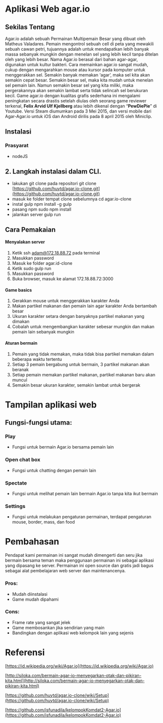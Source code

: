 ****Aplikasi Web agar.io****
====================

## Sekilas Tentang
Agar.io adalah sebuah Permainan Multipemain Besar yang dibuat oleh Matheus Valadares. Pemain mengontrol sebuah cell di peta yang mewakili sebuah cawan petri, tujuannya adalah untuk mendapatkan lebih banyak massa sebanyak mungkin dengan menelan sel yang lebih kecil tanpa ditelan oleh yang lebih besar. Nama Agar.io berasal dari bahan agar-agar, digunakan untuk kultur bakteri.
Cara memainkan agar.io sangat mudah, cukup dengan mengarahkan mouse atau kursor pada komputer untuk menggerakkan sel. Semakin banyak memakan ‘agar’, maka sel kita akan semakin cepat besar. Semakin besar sel, maka kita mudah untuk menelan sel pemain lain. Namun semakin besar sel yang kita miliki, maka pergerakannya akan semakin lambat serta tidak selincah sel berukuran kecil.
Game agar.io dengan kualitas grafis sederhana ini mengalami peningkatan secara drastis setelah diulas oleh seorang game reviewer terkenal, ****Felix Arvid Ulf Kjellberg**** atau lebih dikenal dengan “****PewDiePie****” di Youtube.
Versi Steam diumumkan pada 3 Mei 2015, dan versi mobile dari Agar-Agar.io untuk iOS dan Android dirilis pada 8 april 2015 oleh Miniclip.

## Instalasi 
### Prasyarat
* nodeJS
		

## 2. Langkah instalasi dalam CLI.
* lakukan git clone pada repositori  git clone [https://github.com/huytd/agar.io-clone.git](https://github.com/huytd/agar.io-clone.git)
* masuk ke folder tempat clone sebelumnya  cd agar.io-clone
* instal gulp npm install -g gulp
* pasang npm 
			sudo npm install
* jalankan server gulp run 

## Cara Pemakaian

#### Menyalakan server
1. Ketik ssh adam@172.18.88.72 pada terminal
2. Masukkan password
3. Masuk ke folder agar.id-clone
4. Ketik sudo gulp run
5. Masukkan password
6. Buka browser, masuk ke alamat 172.18.88.72:3000

#### Game basics
1. Gerakkan mouse untuk menggerakkan karakter Anda
2. Makan partikel makanan dan pemain lain agar karakter Anda bertambah besar
3. Ukuran karakter setara dengan banyaknya partikel makanan yang dimakan
4. Cobalah untuk mengembangkan karakter sebesar mungkin dan makan pemain lain sebanyak mungkin

#### Aturan bermain
1. Pemain yang tidak memakan, maka tidak bisa partikel memakan dalam beberapa waktu tertentu
2. Setiap 3 pemain bergabung untuk bermain, 3 partikel makanan akan beranak
3. Setiap pemain memakan partikel makanan, partikel makanan baru akan muncul
4. Semakin besar ukuran karakter, semakin lambat untuk bergerak

# ****Tampilan aplikasi web****





## ****Fungsi-fungsi utama:****
### Play
* Fungsi untuk bermain Agar.io bersama pemain lain

### Open chat box
* Fungsi untuk chatting dengan pemain lain

### Spectate
* Fungsi untuk melihat pemain lain bermain Agar.io tanpa kita ikut bermain

### Settings
* Fungsi untuk melakukan pengaturan permainan, terdapat pengaturan mouse, border, mass, dan food


# ****Pembahasan****
Pendapat kami permainan ini sangat mudah dimengerti dan seru jika bermain bersama teman maka penggunaan permainan ini sebagai aplikasi yang dipasang ke server. Permainan ini open source dan gratis jadi bagus sebagai alat pembelajaran web server dan maintenancenya.
### Pros: 
* Mudah diinstalasi
* Game mudah dipahami

### Cons:
* Frame rate yang sangat jelek
* Game membosankan jika sendirian yang main
* Bandingkan dengan aplikasi web kelompok lain yang sejenis


# ****Referensi****
[https://id.wikipedia.org/wiki/Agar.io](https://id.wikipedia.org/wiki/Agar.io)

[http://siloka.com/bermain-agar-io-menyegarkan-otak-dan-pikiran-kita.html](http://siloka.com/bermain-agar-io-menyegarkan-otak-dan-pikiran-kita.html)

[https://github.com/huytd/agar.io-clone/wiki/Setup](https://github.com/huytd/agar.io-clone/wiki/Setup)

[https://github.com/isfunadila/kelompokKomdat2-Agar.io](https://github.com/isfunadila/kelompokKomdat2-Agar.io)
